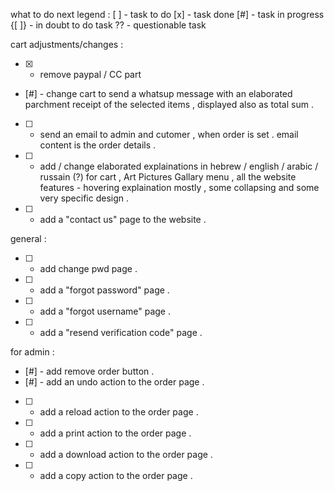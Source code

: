 what to do next 
legend : 
[ ] - task to do
[x] - task done
[#] - task in progress
{[ ]} - in doubt to do task
?? - questionable task 


cart adjustments/changes :
- [x] - remove paypal / CC part 
- [#] - change cart to send a whatsup message with an elaborated parchment receipt of the selected items , displayed also as total sum .
- [ ] - send an email to admin and cutomer , when order is set . email content is the order details . 
- [ ] - add / change elaborated explainations in hebrew / english / arabic / russain (?) for cart , Art Pictures Gallary menu , all the website features - hovering explaination mostly , some collapsing and some very specific design . 
- [ ] - add a "contact us" page to the website . 


general : 
- [ ] - add change pwd page . 
- [ ] - add a "forgot password" page . 
- [ ] - add a "forgot username" page . 
- [ ] - add a "resend verification code" page . 

for admin : 
- [#] - add remove order button . 
- [#] - add an undo action to the order page . 
- [ ] - add a reload action to the order page . 
- [ ] - add a print action to the order page . 
- [ ] - add a download action to the order page . 
- [ ] - add a copy action to the order page . 


